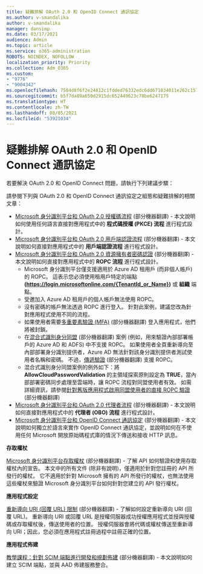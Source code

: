 ```yaml
---
title: 疑難排解 OAuth 2.0 和 OpenID Connect 通訊協定
ms.author: v-smandalika
author: v-smandalika
manager: dansimp
ms.date: 03/17/2021
audience: Admin
ms.topic: article
ms.service: o365-administration
ROBOTS: NOINDEX, NOFOLLOW
localization_priority: Priority
ms.collection: Adm_O365
ms.custom:
- "9776"
- "9004342"
ms.openlocfilehash: 7584d8f6f2e24812c1fdded76332edc6dd671034011e262c15756567cb467c26
ms.sourcegitcommit: b5f7da89a650d2915dc652449623c78be6247175
ms.translationtype: HT
ms.contentlocale: zh-TW
ms.lasthandoff: 08/05/2021
ms.locfileid: "53921034"
---
```

# <a name="troubleshoot-oauth-20-and-openid-connect-protocols"></a>疑難排解 OAuth 2.0 和 OpenID Connect 通訊協定

若要解決 OAuth 2.0 和 OpenID Connect 問題，請執行下列建議步驟：

請參閱下列與 OAuth 2.0 和 OpenID Connect 通訊協定之組態和疑難排解的相關文章：

- [Microsoft 身分識別平台和 OAuth 2.0 授權碼流程](https://docs.microsoft.com/azure/active-directory/develop/v2-oauth2-auth-code-flow) (部分機器翻譯) - 本文說明如何使用任何語言直接對應用程式中的 **程式碼授權 (PKCE) 流程** 進行程式設計。
- [Microsoft 身分識別平台和 OAuth 2.0 用戶端認證流程](https://docs.microsoft.com/azure/active-directory/develop/v2-oauth2-client-creds-grant-flow) (部分機器翻譯) - 本文說明如何直接對應用程式中的 **用戶端認證流程** 進行程式設計。
- [Microsoft 身分識別平台和 OAuth 2.0 資源擁有者密碼認證](https://docs.microsoft.com/azure/active-directory/develop/v2-oauth-ropc) (部分機器翻譯) - 本文說明如何直接對應用程式中的 **ROPC 流程** 進行程式設計。
    - Microsoft 身分識別平台僅支援適用於 Azure AD 租用戶 (而非個人帳戶) 的 ROPC。 這表示您必須使用租用戶特定的端點 **(https://login.microsoftonline.com/{TenantId_or_Name})** 或 **組織** 端點。
    - 受邀加入 Azure AD 租用戶的個人帳戶無法使用 ROPC。
    - 沒有密碼的帳戶無法透過 ROPC 進行登入。 針對此案例，建議您改為針對應用程式使用不同的流程。
    - 如果使用者需要[多重要素驗證 (MFA)](https://docs.microsoft.com/azure/active-directory/authentication/concept-mfa-howitworks) (部分機器翻譯) 登入應用程式，他們將被封鎖。
    - 在[混合式識別身分同盟](https://docs.microsoft.com/azure/active-directory/hybrid/whatis-fed) (部分機器翻譯) 案例 (例如，用來驗證內部部署帳戶的 Azure AD 和 ADFS) 中不支援 ROPC。 如果使用者全頁重新導向至內部部署身分識別提供者，Azure AD 無法針對該身分識別提供者測試使用者名稱和密碼。 不過，[傳遞驗證](https://docs.microsoft.com/azure/active-directory/hybrid/how-to-connect-pta) (部分機器翻譯) 支援 ROPC。
    - 混合式識別身分同盟案例的例外如下：將 **AllowCloudPasswordValidation** 的主領域探索原則設定為 **TRUE**，當內部部署密碼同步處理至雲端時，讓 ROPC 流程對同盟使用者有效。 如需詳細資訊，請參閱[針對舊版應用程式啟用同盟使用者的直接 ROPC 驗證](https://docs.microsoft.com/azure/active-directory/manage-apps/configure-authentication-for-federated-users-portal#enable-direct-ropc-authentication-of-federated-users-for-legacy-applications) (部分機器翻譯) 
- [Microsoft 身分識別平台和 OAuth 2.0 代理者流程](https://docs.microsoft.com/azure/active-directory/develop/v2-oauth2-on-behalf-of-flow) (部分機器翻譯) - 本文說明如何直接對應用程式中的 **代理者 (OBO) 流程** 進行程式設計。
- [Microsoft 身分識別平台和 OpenID Connect 通訊協定](https://docs.microsoft.com/azure/active-directory/develop/v2-protocols-oidc) (部分機器翻譯) - 本文說明如何獨立於語言來實作 OpenID Connect 通訊協定，並說明如何在不使用任何 Microsoft 開放原始碼程式庫的情況下傳送和接收 HTTP 訊息。

**存取權杖**

[Microsoft 身分識別平台存取權杖](https://docs.microsoft.com/azure/active-directory/develop/access-tokens) (部分機器翻譯) - 了解 API 如何驗證和使用存取權杖內的宣告。 本文中的所有文件 (除非有說明)，僅適用於針對您註冊的 API 所發行的權杖。 它不適用於針對 Microsoft 擁有的 API 所發行的權杖，也無法使用這些權杖來驗證 Microsoft 身分識別平台如何針對您建立的 API 發行權杖。

**應用程式設定**

[重新導向 URI (回覆 URL) 限制](https://docs.microsoft.com/azure/active-directory/develop/reply-url) (部分機器翻譯) - 了解如何設定重新導向 URI (回覆 URL)。 重新導向 URI 或回覆 URL 是授權伺服器成功授權應用程式並授與授權碼或存取權杖後，傳送使用者的位置。 授權伺服器會將代碼或權杖傳送至重新導向 URI；因此，您必須在應用程式註冊過程中註冊正確的位置。

**應用程式佈建**

[教學課程：針對 SCIM 端點進行開發和規劃佈建](https://docs.microsoft.com/azure/active-directory/app-provisioning/use-scim-to-provision-users-and-groups) (部分機器翻譯) - 本文說明如何建立 SCIM 端點，並與 AAD 佈建服務整合。


